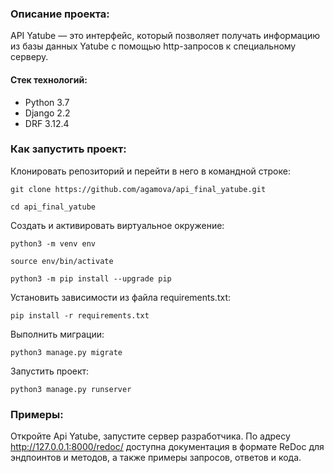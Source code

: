### Описание проекта:

API Yatube — это интерфейс, который позволяет получать информацию из базы 
данных Yatube с помощью http-запросов к специальному серверу.

#### Стек технологий: 
- Python 3.7
- Django 2.2
- DRF 3.12.4


### Как запустить проект:

Клонировать репозиторий и перейти в него в командной строке:

```
git clone https://github.com/agamova/api_final_yatube.git
```

```
cd api_final_yatube
```

Cоздать и активировать виртуальное окружение:

```
python3 -m venv env
```

```
source env/bin/activate
```

```
python3 -m pip install --upgrade pip
```

Установить зависимости из файла requirements.txt:

```
pip install -r requirements.txt
```

Выполнить миграции:

```
python3 manage.py migrate
```

Запустить проект:

```
python3 manage.py runserver
```

### Примеры:

Откройте Api Yatube, запустите сервер разработчика. По адресу 
http://127.0.0.1:8000/redoc/ доступна документация в формате ReDoc для 
эндпоинтов и методов, а также примеры запросов, ответов и кода.
